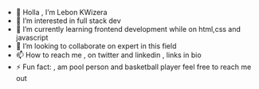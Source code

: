 - 👋 Holla , I’m Lebon KWizera
- 👀 I’m interested in full stack dev 
- 🌱 I’m currently learning frontend development while on html,css and javascript 
- 💞️ I’m looking to collaborate on expert in this field  
- 📫 How to reach me , on twitter and linkedin , links in bio 
- ⚡ Fun fact: , am pool person and basketball player feel free to reach me out 

<!---
LeBon-io/LeBon-io is a ✨ special ✨ repository because its `README.md` (this file) appears on your GitHub profile.
You can click the Preview link to take a look at your changes.
--->
